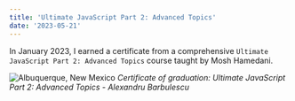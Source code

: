 ```yaml
---
title: 'Ultimate JavaScript Part 2: Advanced Topics'
date: '2023-05-21'
---
```


In January 2023, I earned a certificate from a comprehensive `Ultimate JavaScript Part 2: Advanced Topics` course taught by Mosh Hamedani.

![Albuquerque, New Mexico](/images/certifications/javascript/ultimate-javascript-part-2-advanced-topics.webp)
_Certificate of graduation: Ultimate JavaScript Part 2: Advanced Topics - Alexandru Barbulescu_
